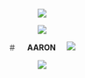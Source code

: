 <p align="center">
  <img src="https://files.catbox.moe/pdd2t9.png">
</p>
<p align="center">
  <img src="https://files.catbox.moe/ok9qz2.png">
</p>

<p align="center">
  ＃⠀⠀<b>AARON</b>⠀⠀<img src="https://files.catbox.moe/fe2w88.gif">
</p>

<p align="center">
  <img src="https://files.catbox.moe/q8a0h8.png">
